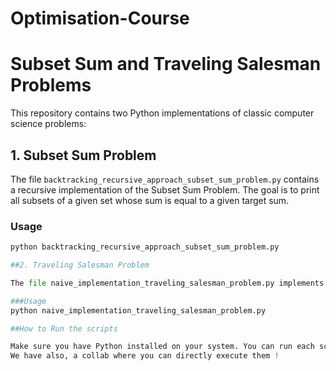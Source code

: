 # Optimisation-Course

# Subset Sum and Traveling Salesman Problems

This repository contains two Python implementations of classic computer science problems:

## 1. Subset Sum Problem

The file `backtracking_recursive_approach_subset_sum_problem.py` contains a recursive implementation of the Subset Sum Problem. The goal is to print all subsets of a given set whose sum is equal to a given target sum.

### Usage
```python
python backtracking_recursive_approach_subset_sum_problem.py

##2. Traveling Salesman Problem

The file naive_implementation_traveling_salesman_problem.py implements a naive solution for the Traveling Salesman Problem. In this problem, the salesman must find the shortest path that allows him to visit all given cities exactly once and return to the starting city.

###Usage
python naive_implementation_traveling_salesman_problem.py

##How to Run the scripts

Make sure you have Python installed on your system. You can run each script using the command python <script_name>.py.
We have also, a collab where you can directly execute them ! 
